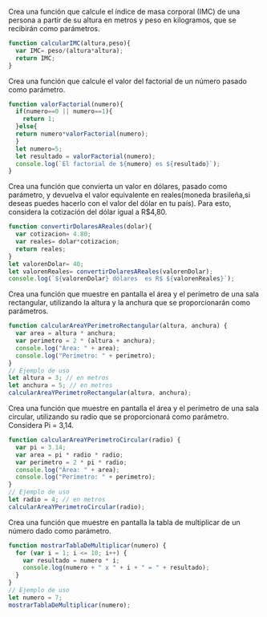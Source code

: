 Crea una función que calcule el índice de masa corporal (IMC) de una persona a partir de su altura en metros y peso en kilogramos, que se recibirán como parámetros.
```javascript
function calcularIMC(altura,peso){
  var IMC= peso/(altura*altura);
  return IMC;
}
```

Crea una función que calcule el valor del factorial de un número pasado como parámetro.
```javascript
function valorFactorial(numero){
  if(numero==0 || numero==1){
    return 1;
  }else{
  return numero*valorFactorial(numero);
  }
  let numero=5;
  let resultado = valorFactorial(numero);
  console.log(`El factorial de ${numero} es ${resultado}`);
}
```
Crea una función que convierta un valor en dólares, pasado como parámetro, y devuelva el valor equivalente en reales(moneda brasileña,si deseas puedes hacerlo con el valor del dólar en tu país). Para esto, considera la cotización del dólar igual a R$4,80.
```javascript
function convertirDolaresAReales(dolar){
  var cotizacion= 4.80;
  var reales= dolar*cotizacion;
  return reales;
}
let valorenDolar= 40;
let valorenReales= convertirDolaresAReales(valorenDolar);
console.log(`${valorenDolar} dólares  es R$ ${valorenReales}`);

```

Crea una función que muestre en pantalla el área y el perímetro de una sala rectangular, utilizando la altura y la anchura que se proporcionarán como parámetros.
```javascript
function calcularAreaYPerimetroRectangular(altura, anchura) {
  var area = altura * anchura;
  var perimetro = 2 * (altura + anchura);
  console.log("Área: " + area);
  console.log("Perímetro: " + perimetro);
}
// Ejemplo de uso
let altura = 3; // en metros
let anchura = 5; // en metros
calcularAreaYPerimetroRectangular(altura, anchura);
```

Crea una función que muestre en pantalla el área y el perímetro de una sala circular, utilizando su radio que se proporcionará como parámetro. Considera Pi = 3,14.
```javascript
function calcularAreaYPerimetroCircular(radio) {
  var pi = 3.14;
  var area = pi * radio * radio;
  var perimetro = 2 * pi * radio;
  console.log("Área: " + area);
  console.log("Perímetro: " + perimetro);
}
// Ejemplo de uso
let radio = 4; // en metros
calcularAreaYPerimetroCircular(radio);
```

Crea una función que muestre en pantalla la tabla de multiplicar de un número dado como parámetro.
```javascript
function mostrarTablaDeMultiplicar(numero) {
  for (var i = 1; i <= 10; i++) {
    var resultado = numero * i;
    console.log(numero + " x " + i + " = " + resultado);
  }
}
// Ejemplo de uso
let numero = 7;
mostrarTablaDeMultiplicar(numero);
```
